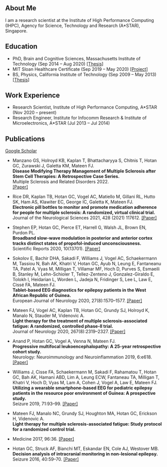 ## About Me
I am a research scientist at the Institute of High Performance Computing (IHPC), Agency for Science, Technology and Research (A\*STAR), Singapore.

## Education
- PhD, Brain and Cognitive Sciences, Massachusetts Institute of Technology (Sep 2014 &ndash; Aug 2020) [\[Thesis\]](https://dspace.mit.edu/handle/1721.1/129230)
- MIT Sloan Healthcare Certificate (Sep 2019 &ndash; May 2020) [\[Project\]](https://mitsloan.mit.edu/sites/default/files/inline-files/H-Lab%202019%20-%20Boston%20Medical%20Center%20poster.pdf)
- BS, Physics, California Institute of Technology (Sep 2009 &ndash; May 2013) [\[Thesis\]](https://thesis.library.caltech.edu/10705/)

## Work Experience
- Research Scientist, Institute of High Performance Computing, A\*STAR (Nov 2020 &ndash; present)
- Research Engineer, Institute for Infocomm Research & Institute of Microelectronics, A\*STAR (Jul 2013 &ndash; Jul 2014)

## Publications
[Google Scholar](https://scholar.google.com/citations?hl=en&user=r9zzv4EAAAAJ)

- Manzano GS, Holroyd KB, Kaplan T, Bhattacharyya S, Chitnis T, Hotan GC, Zurawski J, Galetta KM, Mateen FJ.  
**Disease Modifying Therapy Management of Multiple Sclerosis after Stem Cell Therapies: A Retrospective Case Series.**  
Multiple Sclerosis and Related Disorders 2022.   
[\[Paper\]](https://doi.org/10.1016/j.msard.2022.103861)

- Rice DR, Kaplan TB, Hotan GC, Vogel AC, Matiello M, Gillani RL, Hutto SK, Ham AS, Klawiter EC, George IC, Galetta K, Mateen FJ.   
**Electronic pill bottles to monitor and promote medication adherence for people for multiple sclerosis: A randomized, virtual clinical trial.**    
Journal of the Neurological Sciences 2021, 428 (2021) 117612.
[\[Paper\]](https://doi.org/10.1016/j.jns.2021.117612)

- Stephen EP, Hotan GC, Pierce ET, Harrell G, Walsh JL, Brown EN, Purdon PL.  
**Broadband slow-wave modulation in posterior and anterior cortex tracks distinct states of propofol-induced unconsciousness.**  
Scientific Reports 2020, 10(13701).
[\[Paper\]](https://doi.org/10.1038/s41598-020-68756-y)

- Sokolov E, Bachir DHA, Sakadi F, Williams J, Vogel AC, Schaekermann M, Tassiou N, Bah AK, Khatri V, Hotan GC, Ayub N, Leung E, Fantaneanu TA, Patel A, Vyas M, Milligan T, Villamar MF, Hoch D, Purves S, Esmaeili B, Stanley M, Lehn-Schioler T, Tellez-Zenteno J, Gonzalez-Giraldo E, Tolokh I, Heidarian L, Worden L, Jadeja N, Fridinger S, Lee L, Law E, Cissé FA, Mateen FJ.  
**Tablet-based EEG diagnostics for epilepsy patients in the West African Republic of Guinea.**  
European Journal of Neurology 2020, 27(8):1570&ndash;1577.
[\[Paper\]](https:/doi.org/10.1111/ene.14291)

- Mateen FJ, Vogel AC, Kaplan TB, Hotan GC, Grundy SJ, Holroyd K, Manalo N, Stauder M, Videnovic A.  
**Light therapy for the treatment of multiple sclerosis-associated fatigue: A randomized, controlled phase-II trial.**  
Journal of Neurology 2020, 267(8):2319&ndash;2327.
[\[Paper\]](https://doi.org/10.1007/s00415-020-09845-w)

- Anand P, Hotan GC, Vogel A, Venna N, Mateen FJ.  
**Progressive multifocal leukoencephalopathy: A 25-year retrospective cohort study.**  
Neurology: Neuroimmunology and Neuroinflammation 2019, 6:e618.
[\[Paper\]](https://doi.org/10.1212/NXI.0000000000000618)

- Williams J, Cisse FA, Schaekermann M, Sakadi F, Rahamatou T, Hotan GC, Bah AK, Hamani ABD, Lim A, Leung ECW, Fantaneau TA, Milligan T, Khatri V, Hoch D, Vyas M, Lam A, Cohen J, Vogel A, Law E, Mateen FJ.  
**Utilizing a wearable smartphone-based EEG for pediatric epilepsy patients in the resource poor environment of Guinea: A prospective study.**  
Seizure 2019, 71:93&ndash;99.
[\[Paper\]](https://n.neurology.org/content/92/15_supplement/n5.001)

- Mateen FJ, Manalo NC, Grundy SJ, Houghton MA, Hotan GC, Erickson H, Videnovic A.  
**Light therapy for multiple sclerosis-associated fatigue: Study protocol for a randomized control trial.**  
- Medicine 2017, 96:36. 
[\[Paper\]](https://doi.org/10.1097/MD.0000000000008037)

-	Hotan GC, Struck AF, Bianchi MT, Eskandar EN, Cole AJ, Westover MB.  
**Decision analysis of intracranial monitoring in non-lesional epilepsy.**  
Seizure 2016, 40:59&ndash;70.
[\[Paper\]](https://doi.org/10.1016/j.seizure.2016.06.010)



[comment]: # (## Curriculum Vitae)


